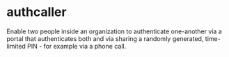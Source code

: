 # authcaller
Enable two people inside an organization to authenticate one-another via a portal that authenticates both and via sharing a randomly generated, time-limited PIN - for example via a phone call.
